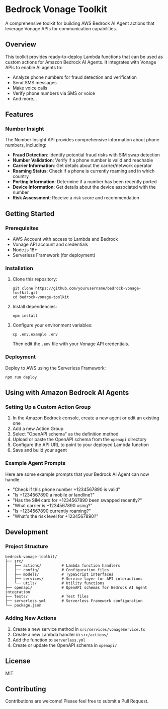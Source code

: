 # Bedrock Vonage Toolkit

A comprehensive toolkit for building AWS Bedrock AI Agent actions that leverage Vonage APIs for communication capabilities.

## Overview

This toolkit provides ready-to-deploy Lambda functions that can be used as custom actions for Amazon Bedrock AI Agents. It integrates with Vonage APIs to enable AI agents to:

- Analyze phone numbers for fraud detection and verification
- Send SMS messages
- Make voice calls
- Verify phone numbers via SMS or voice
- And more...

## Features

### Number Insight

The Number Insight API provides comprehensive information about phone numbers, including:

- **Fraud Detection**: Identify potential fraud risks with SIM swap detection
- **Number Validation**: Verify if a phone number is valid and reachable
- **Carrier Information**: Get details about the carrier/network operator
- **Roaming Status**: Check if a phone is currently roaming and in which country
- **Porting Information**: Determine if a number has been recently ported
- **Device Information**: Get details about the device associated with the number
- **Risk Assessment**: Receive a risk score and recommendation

## Getting Started

### Prerequisites

- AWS Account with access to Lambda and Bedrock
- Vonage API account and credentials
- Node.js 18+
- Serverless Framework (for deployment)

### Installation

1. Clone this repository:
   ```
   git clone https://github.com/yourusername/bedrock-vonage-toolkit.git
   cd bedrock-vonage-toolkit
   ```

2. Install dependencies:
   ```
   npm install
   ```

3. Configure your environment variables:
   ```
   cp .env.example .env
   ```
   Then edit the `.env` file with your Vonage API credentials.

### Deployment

Deploy to AWS using the Serverless Framework:

```
npm run deploy
```

## Using with Amazon Bedrock AI Agents

### Setting Up a Custom Action Group

1. In the Amazon Bedrock console, create a new agent or edit an existing one
2. Add a new Action Group
3. Select "OpenAPI schema" as the definition method
4. Upload or paste the OpenAPI schema from the `openapi` directory
5. Configure the API URL to point to your deployed Lambda function
6. Save and build your agent

### Example Agent Prompts

Here are some example prompts that your Bedrock AI Agent can now handle:

- "Check if this phone number +1234567890 is valid"
- "Is +1234567890 a mobile or landline?"
- "Has the SIM card for +1234567890 been swapped recently?"
- "What carrier is +1234567890 using?"
- "Is +1234567890 currently roaming?"
- "What's the risk level for +1234567890?"

## Development

### Project Structure

```
bedrock-vonage-toolkit/
├── src/
│   ├── actions/         # Lambda function handlers
│   ├── config/          # Configuration files
│   ├── models/          # TypeScript interfaces
│   ├── services/        # Service layer for API interactions
│   └── utils/           # Utility functions
├── openapi/             # OpenAPI schemas for Bedrock AI Agent integration
├── tests/               # Test files
├── serverless.yml       # Serverless Framework configuration
└── package.json
```

### Adding New Actions

1. Create a new service method in `src/services/vonageService.ts`
2. Create a new Lambda handler in `src/actions/`
3. Add the function to `serverless.yml`
4. Create or update the OpenAPI schema in `openapi/`

## License

MIT

## Contributing

Contributions are welcome! Please feel free to submit a Pull Request.
